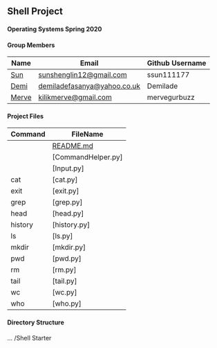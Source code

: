 ## Shell Project
#### Operating Systems Spring 2020

#### Group Members

| Name                          | Email       | Github Username |
| ----------------------------- | ----------- | --------------- |
| [Sun](https://github.com/ssun111177/5143-OpSys-Sun/tree/master/Assignments/shell)| sunshenglin12@gmail.com  | ssun111177   |
| [Demi](https://github.com/Demilade/5143-OS-Fasanya.git) | demiladefasanya@yahoo.co.uk   | Demilade   |
| [Merve](https://github.com/mervegurbuzz/shell.git) | kilikmerve@gmail.com | mervegurbuzz |

#### Project Files

| Command | FileName       |
| ------- | -------------- |
|         | [README.md](README.md)     |
|         |[CommandHelper.py]|
|         | [Input.py]|
| cat     | [cat.py]|
| exit    | [exit.py]|
| grep    | [grep.py]|
| head    | [head.py]|
| history | [history.py]|
| ls      | [ls.py]|
| mkdir   | [mkdir.py]|
| pwd     | [pwd.py]|
| rm      | [rm.py]|
| tail    | [tail.py]|
| wc      | [wc.py]|
| who     | [who.py]|
 

#### Directory Structure

...
/Shell Starter 
